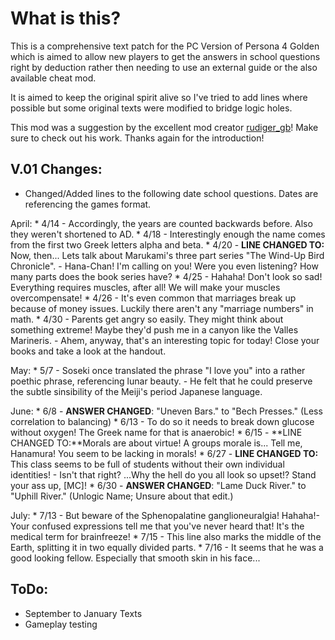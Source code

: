 # What is this?

This is a comprehensive text patch for the PC Version of Persona 4 Golden which is aimed to allow new players to get the answers in school questions right by deduction rather then needing to use an external guide or the also available cheat mod.

It is aimed to keep the original spirit alive so I've tried to add lines where possible but some  original texts were modified to bridge logic holes. 

This mod was a suggestion by the excellent mod creator [rudiger_gb](https://gamebanana.com/members/1491857)! Make sure to check out his work. Thanks again for the introduction!

## V.01 Changes:
- Changed/Added lines to the following date school questions. Dates are referencing the games format.

April:
	* 4/14 - Accordingly, the years are counted backwards before. Also they weren't shortened to AD.
	* 4/18 - Interestingly enough the name comes from the first two Greek letters alpha and beta.
	* 4/20 - **LINE CHANGED TO:** Now, then... Lets talk about Marukami's three part series "The Wind-Up Bird Chronicle". - Hana-Chan! I'm calling on you! Were you even listening? How many parts does the book series have?
	* 4/25 - Hahaha! Don't look so sad! Everything requires muscles, after all! We will make your muscles overcompensate!
	* 4/26 - It's even common that marriages break up because of money issues. Luckily there aren't any "marriage numbers" in math.
	* 4/30 - Parents get angry so easily. They might think about something extreme! Maybe they'd push me in a canyon like the Valles Marineris. - Ahem, anyway, that's an interesting topic for today! Close your books and take a look at the handout. 

May:
	* 5/7 - Soseki once translated the phrase "I love you" into a rather poethic phrase, referencing lunar beauty. - He felt that he could preserve the subtle sinsibility of the Meiji's period Japanese language. 

June:
	* 6/8 - **ANSWER CHANGED**: "Uneven Bars." to "Bech Presses." (Less correlation to balancing)
	* 6/13 - To do so it needs to break down glucose without oxygen! The Greek name for that is anaerobic!
	* 6/15 - **LINE CHANGED TO:**Morals are about virtue! A groups morale is... Tell me, Hanamura! You seem to be lacking in morals!
	* 6/27 - **LINE CHANGED TO:** This class seems to be full of students without their own individual identities! - Isn't that right? ...Why the hell do you all look so upset!? Stand your ass up, [MC]!
	* 6/30 - **ANSWER CHANGED**: "Lame Duck River." to "Uphill River." (Unlogic Name; Unsure about that edit.)

July:
	* 7/13 - But beware of the Sphenopalatine ganglioneuralgia! Hahaha!- Your confused expressions tell me that you've never heard that! It's the medical term for brainfreeze!
	* 7/15 - This line also marks the middle of the Earth, splitting it in two equally divided parts.
	* 7/16 - It seems that he was a good looking fellow. Especially that smooth skin in his face...

## ToDo:
* September to January Texts
* Gameplay testing